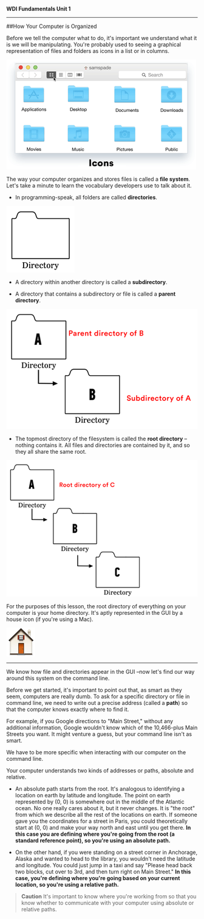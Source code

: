 **WDI Fundamentals Unit 1**

---

##How Your Computer is Organized


Before we tell the computer what to do, it's important we understand what it is we will be manipulating. You're probably used to seeing a graphical representation of files and folders as icons in a list or in columns.

![Folders in the GUI](../assets/chapter1/FileSystem.gif)

The way your computer organizes and stores files is called a **file system**. Let's take a minute to learn the vocabulary developers use to talk about it.

* In programming-speak, all folders are called **directories**.

![Directories](../assets/chapter1/directory.png)

* A directory within another directory is called a **subdirectory**.

* A directory that contains a subdirectory or file is called a **parent directory**.

![Subdirectory and Parent Directory](../assets/chapter1/subdirectories.png)

* The topmost directory of the filesystem is called the **root directory** – nothing contains it. All files and directories are contained by it, and so they all share the same root.

![Root Directory](../assets/chapter1/root_directory.png)

For the purposes of this lesson, the root directory of everything on your computer is your home directory. It's aptly represented in the GUI by a house icon (if you're using a Mac).

![Home Directory](../assets/chapter1/home.png)

---

We know how file and directories appear in the GUI –now let's find our way around this system on the command line.

Before we get started, it's important to point out that, as smart as they seem, computers are really dumb. To ask for a specific directory or file in command line, we need to write out a precise address (called a **path**) so that the computer knows exactly where to find it.

For example, if you Google directions to "Main Street," without any additional information, Google wouldn't know which of the 10,466-plus Main Streets you want. It might venture a guess, but your command line isn't as smart.

We have to be more specific when interacting with our computer on the command line.

Your computer understands two kinds of addresses or paths, absolute and relative.

* An absolute path starts from the root. It's analogous to identifying a location on earth by latitude and longitude. The point on earth represented by (0, 0) is somewhere out in the middle of the Atlantic ocean. No one really cares about it, but it never changes. It is "the root" from which we describe all the rest of the locations on earth. If someone gave you the coordinates for a street in Paris, you could theoretically start at (0, 0) and make your way north and east until you get there. **In this case you are defining where you're going from the root (a standard reference point), so you're using an absolute path.**

* On the other hand, if you were standing on a street corner in Anchorage, Alaska and wanted to head to the library, you wouldn't need the latitude and longitude. You could just jump in a taxi and say "Please head back two blocks, cut over to 3rd, and then turn right on Main Street." **In this case, you're defining where you're going based on your current location, so you're using a relative path.**

>**Caution** It's important to know where you're working from so that you know whether to communicate with your computer using absolute or relative paths.
